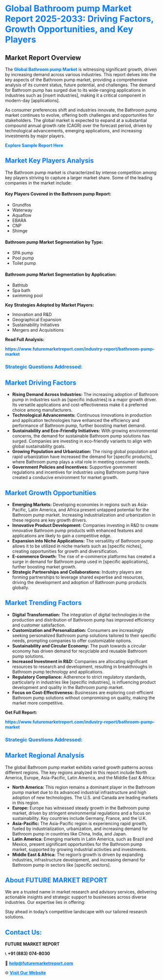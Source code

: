 <h1 style="color: #007BFF;">Global Bathroom pump Market Report 2025-2033: Driving Factors, Growth Opportunities, and Key Players</h1>

<section id="overview">
<h2>Market Report Overview</h2>
<p>The <a href="https://www.futuremarketreport.com/industry-report/bathroom-pump-market" style="color: #007BFF; text-decoration: none;"><strong>Global Bathroom pump Market</strong></a> is witnessing significant growth, driven by increasing demand across various industries. This report delves into the key aspects of the Bathroom pump market, providing a comprehensive analysis of its current status, future potential, and challenges. The demand for Bathroom pump has surged due to its wide-ranging applications in industries such as [insert industries], making it a critical component in modern-day [applications].</p>
<p>As consumer preferences shift and industries innovate, the Bathroom pump market continues to evolve, offering both challenges and opportunities for stakeholders. The global market is expected to expand at a substantial compound annual growth rate (CAGR) over the forecast period, driven by technological advancements, emerging applications, and increasing investments by major players.</p>
</section>

<section id="overview">
<p><a href="https://www.futuremarketreport.com/request-sample/reportId=42538" style="color: #007BFF; text-decoration: none;"><strong>Explore Sample Report Here</strong></a></p>
</section>

<section id="key-players">
<h2 style="color: #007BFF;">Market Key Players Analysis</h2>
<p>The Bathroom pump market is characterized by intense competition among key players striving to capture a larger market share. Some of the leading companies in the market include:</p>
<h4>Key Players Covered in the Bathroom pump Report:</h4>
<ul><li>Grundfos</li><li>Waterway</li><li>Aquaflow</li><li>EBARA</li><li>CNP</li><li>Shimge</li></ul>
<h4>Bathroom pump Market Segmentation by Type:</h4>
<ul><li>SPA pump</li><li>Pool pump</li><li>Toilet pump</li></ul>

<h4>Bathroom pump Market Segmentation by Application:</h4>
<ul><li>Bathtub</li><li>Spa bath</li><li>swimming pool</li></ul>
<p><strong>Key Strategies Adopted by Market Players:</strong></p>
<ul>
<li>Innovation and R&D</li>
<li>Geographical Expansion</li>
<li>Sustainability Initiatives</li>
<li>Mergers and Acquisitions</li>
</ul>
</section>

<section>
<p><strong>Read Full Analysis: </strong></p><a href="https://www.futuremarketreport.com/industry-report/bathroom-pump-market" style="color: #007BFF; text-decoration: none;"><strong>https://www.futuremarketreport.com/industry-report/bathroom-pump-market</strong></a>
<h3 style="color: #007BFF;">Strategic Questions Addressed:</h3>
</section>

<section id="driving-factors">
<h2 style="color: #007BFF;">Market Driving Factors</h2>
<ul>
<li><strong>Rising Demand Across Industries:</strong> The increasing adoption of Bathroom pump in industries such as [specific industries] is a major growth driver. Its versatile applications and cost-effectiveness make it a preferred choice among manufacturers.</li>
<li><strong>Technological Advancements:</strong> Continuous innovations in production and application technologies have enhanced the efficiency and performance of Bathroom pump, further boosting market demand.</li>
<li><strong>Sustainability and Eco-Friendly Initiatives:</strong> With growing environmental concerns, the demand for sustainable Bathroom pump solutions has surged. Companies are investing in eco-friendly variants to align with global sustainability goals.</li>
<li><strong>Growing Population and Urbanization:</strong> The rising global population and rapid urbanization have increased the demand for [specific products], where Bathroom pump plays a vital role in meeting consumer needs.</li>
<li><strong>Government Policies and Incentives:</strong> Supportive government regulations and incentives for industries using Bathroom pump have created a conducive environment for market growth.</li>
</ul>
</section>

<section id="growth-opportunities">
<h2 style="color: #007BFF;">Market Growth Opportunities</h2>
<ul>
<li><strong>Emerging Markets:</strong> Developing economies in regions such as Asia-Pacific, Latin America, and Africa present untapped potential for the Bathroom pump market. Increasing industrialization and urbanization in these regions are key growth drivers.</li>
<li><strong>Innovative Product Development:</strong> Companies investing in R&D to create innovative Bathroom pump products with enhanced features and applications are likely to gain a competitive edge.</li>
<li><strong>Expansion into Niche Applications:</strong> The versatility of Bathroom pump allows it to be utilized in niche markets such as [specific niches], creating opportunities for growth and diversification.</li>
<li><strong>E-commerce Growth:</strong> The rise of e-commerce platforms has created a surge in demand for Bathroom pump used in [specific applications], further boosting market growth.</li>
<li><strong>Strategic Partnerships and Collaborations:</strong> Industry players are forming partnerships to leverage shared expertise and resources, driving the development and adoption of Bathroom pump products globally.</li>
</ul>
</section>

<section id="trending-factors">
<h2 style="color: #007BFF;">Market Trending Factors</h2>
<ul>
<li><strong>Digital Transformation:</strong> The integration of digital technologies in the production and distribution of Bathroom pump has improved efficiency and customer satisfaction.</li>
<li><strong>Customization and Personalization:</strong> Consumers are increasingly seeking personalized Bathroom pump solutions tailored to their specific needs, prompting companies to offer customizable options.</li>
<li><strong>Sustainability and Circular Economy:</strong> The push towards a circular economy has driven demand for recyclable and reusable Bathroom pump solutions.</li>
<li><strong>Increased Investment in R&D:</strong> Companies are allocating significant resources to research and development, resulting in breakthroughs in Bathroom pump technology and applications.</li>
<li><strong>Regulatory Compliance:</strong> Adherence to strict regulatory standards, particularly in industries like [specific industries], is influencing product development and quality in the Bathroom pump market.</li>
<li><strong>Focus on Cost-Effectiveness:</strong> Businesses are exploring cost-efficient Bathroom pump solutions without compromising on quality, making the market more competitive.</li>
</ul>
</section>

<section>
<p><strong>Get Full Report: </strong></p><a href="https://www.futuremarketreport.com/industry-report/bathroom-pump-market" style="color: #007BFF; text-decoration: none;"><strong>https://www.futuremarketreport.com/industry-report/bathroom-pump-market</strong></a>
<h3 style="color: #007BFF;">Strategic Questions Addressed:</h3>
</section>


<section id="regional-analysis">
<h2 style="color: #007BFF;">Market Regional Analysis</h2>
<p>The global Bathroom pump market exhibits varied growth patterns across different regions. The key regions analyzed in this report include North America, Europe, Asia-Pacific, Latin America, and the Middle East & Africa:</p>
<ul>
<li><strong>North America:</strong> This region remains a dominant player in the Bathroom pump market due to its advanced industrial infrastructure and high adoption of new technologies. The U.S. and Canada are leading markets in this region.</li>
<li><strong>Europe:</strong> Europe has witnessed steady growth in the Bathroom pump market, driven by stringent environmental regulations and a focus on sustainability. Key countries include Germany, France, and the U.K.</li>
<li><strong>Asia-Pacific:</strong> The Asia-Pacific region is experiencing rapid growth, fueled by industrialization, urbanization, and increasing demand for Bathroom pump in countries like China, India, and Japan.</li>
<li><strong>Latin America:</strong> Emerging markets in Latin America, such as Brazil and Mexico, present significant opportunities for the Bathroom pump market, supported by growing industrial activities and investments.</li>
<li><strong>Middle East & Africa:</strong> The region’s growth is driven by expanding industries, infrastructure development, and increasing demand for Bathroom pump in sectors like [specific sectors].</li>
</ul>
</section>

<footer>
<h2 style="color: #007BFF;">About FUTURE MARKET REPORT</h2>
<p>We are a trusted name in market research and advisory services, delivering actionable insights and strategic support to businesses across diverse industries. Our expertise lies in offering:</p>

<p>Stay ahead in today’s competitive landscape with our tailored research solutions.</p>

<h2 style="color: #007BFF;">Contact Us:</h2>
<p><strong>FUTURE MARKET REPORT</strong></p>
<p>📞 <strong>+91 (883) 074-8030</strong></p>
<p>📧 <strong><a href="mailto:help@futuremarketreport.com" style="color: #007BFF;">help@futuremarketreport.com</a></strong></p>
<p>🌐 <strong><a href="https://www.futuremarketreport.com/" style="color: #007BFF;">Visit Our Website</a></strong></p>
</footer>
